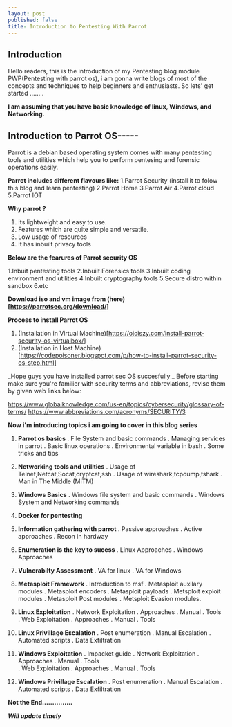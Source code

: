 ```yaml
---
layout: post
published: false
title: Introduction to Pentesting With Parrot
---
```

## Introduction
Hello readers, this is the introduction of my Pentesting blog module PWP(Pentesting with parrot os), i am gonna write blogs of most of the concepts and techniques to help beginners and enthusiasts.
So lets' get started ........

**I am assuming that you have basic knowledge of linux, Windows, and Networking.**

## Introduction to Parrot OS-----

Parrot is a debian based operating system comes with many pentesting tools and utilities which help you to perform pentesing and forensic operations easily.

**Parrot includes different flavours like:**
 1.Parrot Security (install it to folow this blog and learn pentesting) 
 2.Parrot Home
 3.Parrot Air
 4.Parrot cloud
 5.Parrot IOT
 
**Why parrot ?**
 
 1. Its lightweight and easy to use.
 2. Features which are quite simple and versatile.
 3. Low usage of resources
 4. It has inbuilt privacy tools
 
 **Below are the fearures of Parrot security OS**
 
 1.Inbuit pentesting tools
 2.Inbuilt Forensics tools
 3.Inbuilt coding environment and utilities
 4.Inbuilt cryptography tools
 5.Secure distro within sandbox
 6.etc
 
**Download iso and vm image from (here)[https://parrotsec.org/download/]**
 
**Process to install Parrot OS**

1. (Installation in Virtual Machine)[https://ojoiszy.com/install-parrot-security-os-virtualbox/]
2. (Installation in Host Machine)[https://codepoisoner.blogspot.com/p/how-to-install-parrot-security-os-step.html]

_Hope guys you have installed parrot sec OS succesfully
_
Before starting make sure you're familier with security terms and abbreviations, revise them by given web links below:

 https://www.globalknowledge.com/us-en/topics/cybersecurity/glossary-of-terms/
 https://www.abbreviations.com/acronyms/SECURITY/3


**Now i'm introducing topics i am going to cover in this blog series**

1.  **Parrot os basics**
    . File System and basic commands
    . Managing services in parrot
    . Basic linux operations
    . Environmental variable in bash
    . Some tricks and tips
    
2.  **Networking tools and utilities**
    . Usage of Telnet,Netcat,Socat,cryptcat,ssh
    . Usage of wireshark,tcpdump,tshark
    . Man in The Middle (MiTM)
    
3.  **Windows Basics**
    . Windows file system and basic commands
    . Windows System and Networking commands
    
4.  **Docker for pentesting**

5.  **Information gathering with parrot**
    . Passive approaches
    . Active approaches
    . Recon in hardway
    
6.  **Enumeration is the key to sucess**
    . Linux Approaches
    . Windows Approaches 
    
6.  **Vulnerabilty Assessment**
    . VA for linux
    . VA for Windows
    
7.  **Metasploit Framework**
    . Introduction to msf
    . Metasploit auxilary modules
    . Metasploit encoders
    . Metasploit payloads
    . Metsploit exploit modules
    . Metasploit Post modules
    . Metsploit Evasion modules.
    
7.  **Linux Exploitation**
    . Network Exploitation
        . Approaches
        . Manual
        . Tools    
    . Web Exploitation
        . Approaches
        . Manual
        . Tools
        
8.  **Linux Privillage Escalation**
    . Post enumeration
    . Manual Escalation
    . Automated scripts
    . Data Exfiltration
    
9. **Windows Exploitation**
    . Impacket guide 
    . Network Exploitation
        . Approaches
        . Manual
        . Tools  
     . Web Exploitation
        . Approaches
        . Manual
        . Tools
        
10. **Windows Privillage Escalation**
    . Post enumeration
    . Manual Escalation
    . Automated scripts
    . Data Exfiltration


**Not the End...............**

_**Will update timely**_


    
    
    
    
      
 
 
 
 
 
 
 
 
 
 
 
 
 
 
 
 
 
 
 
 
 
 
  
 
  
